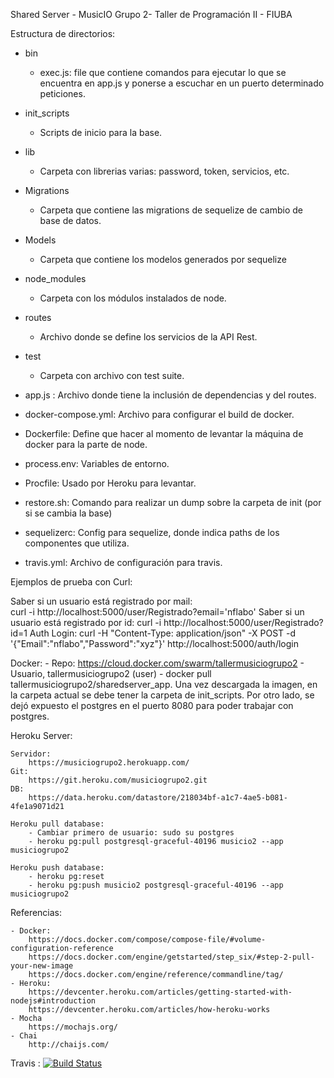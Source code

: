 Shared Server - MusicIO Grupo 2- Taller de Programación II - FIUBA

Estructura de directorios:
- bin
	- exec.js: file que contiene comandos para ejecutar lo que se encuentra en app.js y ponerse a escuchar en un puerto determinado peticiones.
- init_scripts
	- Scripts de inicio para la base.
- lib
	- Carpeta con librerias varias: password, token, servicios, etc.

- Migrations
	- Carpeta que contiene las migrations de sequelize de cambio de base de datos.
- Models
	- Carpeta que contiene los modelos generados por sequelize
- node_modules
	- Carpeta con los módulos instalados de node.
- routes
	- Archivo donde se define los servicios de la API Rest.
- test
	- Carpeta con archivo con test suite.

- app.js : Archivo donde tiene la inclusión de dependencias y del routes.
- docker-compose.yml: Archivo para configurar el build de docker.
- Dockerfile: Define que hacer al momento de levantar la máquina de docker para la parte de node.
- process.env: Variables de entorno.
- Procfile: Usado por Heroku para levantar.
- restore.sh: Comando para realizar un dump sobre la carpeta de init (por si se cambia la base)
- sequelizerc: Config para sequelize, donde indica paths de los componentes que utiliza.
- travis.yml: Archivo de configuración para travis.

Ejemplos de prueba con Curl:

Saber si un usuario está registrado por mail:	
		curl -i http://localhost:5000/user/Registrado?email='nflabo'
Saber si un usuario está registrado por id:
		curl -i http://localhost:5000/user/Registrado?id=1
Auth Login: 
		curl -H "Content-Type: application/json" -X POST -d '{"Email":"nflabo","Password":"xyz"}' http://localhost:5000/auth/login

Docker:
	- Repo:
		https://cloud.docker.com/swarm/tallermusiciogrupo2
	- Usuario,
		tallermusiciogrupo2 (user)
	- docker pull tallermusiciogrupo2/sharedserver_app. 
		Una vez descargada la imagen, en la carpeta actual se debe tener la carpeta de init_scripts.
		Por otro lado, se dejó expuesto el postgres en el puerto 8080 para poder trabajar con postgres.

Heroku Server:

	Servidor: 
		https://musiciogrupo2.herokuapp.com/
	Git: 
		https://git.heroku.com/musiciogrupo2.git	
	DB: 
		https://data.heroku.com/datastore/218034bf-a1c7-4ae5-b081-4fe1a9071d21

	Heroku pull database: 
		- Cambiar primero de usuario: sudo su postgres
		- heroku pg:pull postgresql-graceful-40196 musicio2 --app musiciogrupo2

	Heroku push database:
		- heroku pg:reset
		- heroku pg:push musicio2 postgresql-graceful-40196 --app musiciogrupo2

Referencias:

	- Docker: 
		https://docs.docker.com/compose/compose-file/#volume-configuration-reference
		https://docs.docker.com/engine/getstarted/step_six/#step-2-pull-your-new-image
		https://docs.docker.com/engine/reference/commandline/tag/ 
	- Heroku:
		https://devcenter.heroku.com/articles/getting-started-with-nodejs#introduction
		https://devcenter.heroku.com/articles/how-heroku-works
	- Mocha
		https://mochajs.org/
	- Chai
		http://chaijs.com/



Travis : 
[![Build Status](https://travis-ci.org/MusicIO-Grupo2/sharedServer.svg?branch=master)](https://travis-ci.org/MusicIO-Grupo2/sharedServer)
